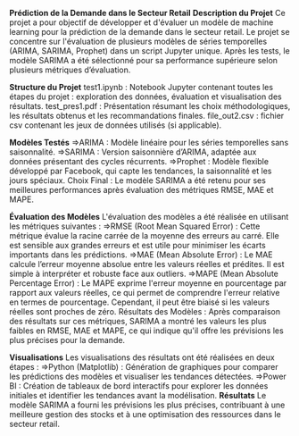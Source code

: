 ****Prédiction de la Demande dans le Secteur Retail****
**Description du Projet**
Ce projet a pour objectif de développer et d'évaluer un modèle de machine learning pour la prédiction de la demande dans le secteur retail.
Le projet se concentre sur l'évaluation de plusieurs modèles de séries temporelles (ARIMA, SARIMA, Prophet) dans un script Jupyter unique. Après les tests,
le modèle SARIMA a été sélectionné pour sa performance supérieure selon plusieurs métriques d’évaluation.

**Structure du Projet**
test1.ipynb : Notebook Jupyter contenant toutes les étapes du projet : exploration des données, évaluation et visualisation des résultats.
test_pres1.pdf : Présentation résumant les choix méthodologiques, les résultats obtenus et les recommandations finales.
file_out2.csv : fichier csv contenant les jeux de données utilisés (si applicable).

**Modèles Testés**
=>ARIMA : Modèle linéaire pour les séries temporelles sans saisonnalité.
=>SARIMA : Version saisonnière d’ARIMA, adaptée aux données présentant des cycles récurrents.
=>Prophet : Modèle flexible développé par Facebook, qui capte les tendances, la saisonnalité et les jours spéciaux.
Choix Final : Le modèle SARIMA a été retenu pour ses meilleures performances après évaluation des métriques RMSE, MAE et MAPE.

**Évaluation des Modèles**
L'évaluation des modèles a été réalisée en utilisant les métriques suivantes :
=>RMSE (Root Mean Squared Error) : Cette métrique évalue la racine carrée de la moyenne des erreurs au carré. Elle est sensible aux grandes erreurs et est utile pour minimiser les écarts importants dans les prédictions.
=>MAE (Mean Absolute Error) : Le MAE calcule l’erreur moyenne absolue entre les valeurs réelles et prédites. Il est simple à interpréter et robuste face aux outliers.
=>MAPE (Mean Absolute Percentage Error) : Le MAPE exprime l'erreur moyenne en pourcentage par rapport aux valeurs réelles, ce qui permet de comprendre l'erreur relative en termes de pourcentage. Cependant, il peut être biaisé si les valeurs réelles sont proches de zéro.
Résultats des Modèles :
Après comparaison des résultats sur ces métriques, SARIMA a montré les valeurs les plus faibles en RMSE, MAE et MAPE, ce qui indique qu'il offre les prévisions les plus précises pour la demande.

**Visualisations**
Les visualisations des résultats ont été réalisées en deux étapes :
=>Python (Matplotlib) : Génération de graphiques pour comparer les prédictions des modèles et visualiser les tendances détectées.
=>Power BI : Création de tableaux de bord interactifs pour explorer les données initiales et identifier les tendances avant la modélisation.
**Résultats**
Le modèle SARIMA a fourni les prévisions les plus précises, contribuant à une meilleure gestion des stocks et à une optimisation des ressources dans le secteur retail.
